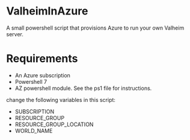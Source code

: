 # ValheimInAzure
A small powershell script that provisions Azure to run your own Valheim server.

# Requirements
* An Azure subscription
* Powershell 7
* AZ powershell module.
See the ps1 file for instructions.


change the following variables in this script:
* SUBSCRIPTION
* RESOURCE_GROUP 
* RESOURCE_GROUP_LOCATION
* WORLD_NAME
